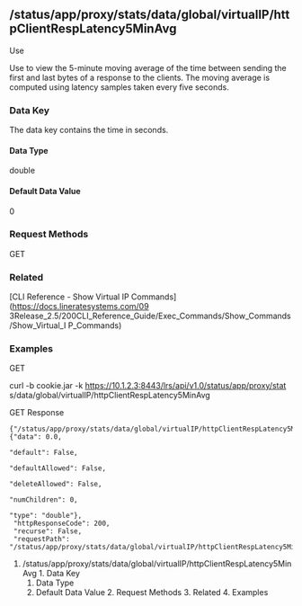 ## /status/app/proxy/stats/data/global/virtualIP/httpClientRespLatency5MinAvg

Use

Use to view the 5-minute moving average of the time between sending the first
and last bytes of a response to the clients. The moving average is computed
using latency samples taken every five seconds.

### Data Key

The data key contains the time in seconds.

#### Data Type

double

#### Default Data Value

0

### Request Methods

GET

### Related

[CLI Reference - Show Virtual IP Commands](https://docs.lineratesystems.com/09
3Release_2.5/200CLI_Reference_Guide/Exec_Commands/Show_Commands/Show_Virtual_I
P_Commands)

### Examples

GET

curl -b cookie.jar -k https://10.1.2.3:8443/lrs/api/v1.0/status/app/proxy/stat
s/data/global/virtualIP/httpClientRespLatency5MinAvg

GET Response

    
    
    {"/status/app/proxy/stats/data/global/virtualIP/httpClientRespLatency5MinAvg": {"data": 0.0,
                                                                                     "default": False,
                                                                                     "defaultAllowed": False,
                                                                                     "deleteAllowed": False,
                                                                                     "numChildren": 0,
                                                                                     "type": "double"},
     "httpResponseCode": 200,
     "recurse": False,
     "requestPath": "/status/app/proxy/stats/data/global/virtualIP/httpClientRespLatency5MinAvg"}
    

  1. /status/app/proxy/stats/data/global/virtualIP/httpClientRespLatency5MinAvg
    1. Data Key
      1. Data Type
      2. Default Data Value
    2. Request Methods
    3. Related
    4. Examples

